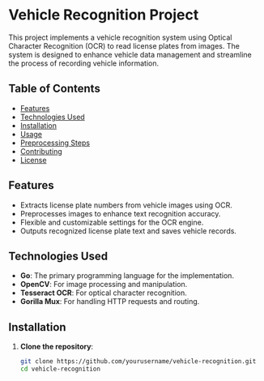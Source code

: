 # Vehicle Recognition Project

This project implements a vehicle recognition system using Optical Character Recognition (OCR) to read license plates from images. The system is designed to enhance vehicle data management and streamline the process of recording vehicle information.

## Table of Contents

- [Features](#features)
- [Technologies Used](#technologies-used)
- [Installation](#installation)
- [Usage](#usage)
- [Preprocessing Steps](#preprocessing-steps)
- [Contributing](#contributing)
- [License](#license)

## Features

- Extracts license plate numbers from vehicle images using OCR.
- Preprocesses images to enhance text recognition accuracy.
- Flexible and customizable settings for the OCR engine.
- Outputs recognized license plate text and saves vehicle records.

## Technologies Used

- **Go**: The primary programming language for the implementation.
- **OpenCV**: For image processing and manipulation.
- **Tesseract OCR**: For optical character recognition.
- **Gorilla Mux**: For handling HTTP requests and routing.

## Installation

1. **Clone the repository**:
   ```bash
   git clone https://github.com/yourusername/vehicle-recognition.git
   cd vehicle-recognition
